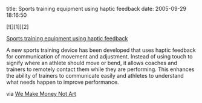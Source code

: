 title: Sports training equipment using haptic feedback
date: 2005-09-29 18:16:50 

<div class='PostIcon' markdown='1'>[![][1]][2]</div>

[Sports training equipment using haptic feedback][2]

A new sports training device has been developed that uses haptic feedback for communication of movement and adjustment. Instead of using touch to signify where an athlete should move or bend, it allows coaches and trainers to remotely contact them while they are performing. This enhances the ability of trainers to communicate easily and athletes to understand what needs happen to improve performance. 

via [We Make Money Not Art][3]

   [1]: /images/2005-09-29-sports-training-equipment-using-haptic-feedback/sporthaptic.jpg
   [2]: http://www.newscientist.com/article.ns?id=mg18825196.000&feedId=online-news_rss20
   [3]: http://www.we-make-money-not-art.com/archives/007104.php

